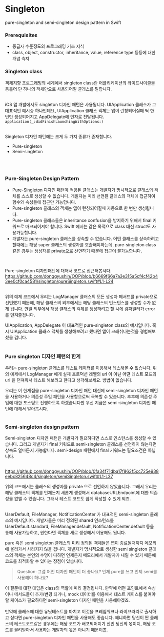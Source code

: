 # Singleton

pure-singleton and semi-singleton design pattern in Swift

### Prerequisites

- 중급자 수준정도의 프로그래밍 기초 지식
- class, object, constructor, inheritance, value, reference type 등등에 대한 개념 숙지

### Singleton class

객체지향 프로그래밍의 세계에서 singleton class란 어플리케이션의 라이프사이클을 통틀어 단 하나의 객체만으로 사용되어질 클래스를 말합니다. <br /><br />

iOS 앱 개발에서도 singleton 디자인 패턴은 사용됩니다. UIApplication 클래스가 그 대표적인 예시중 하나인데요, UIApplication 클래스 객체는 앱이 런칭되어질때 딱 한 번만 생성되어지고 AppDelegate에 인자로 전달됩니다. 
`application(_:didFinishLaunchingWithOptions:)`
<br />
<br />

Singleton 디자인 패턴에는 크게 두 가지 종류가 존재합니다. 
- Pure-singleton
- Semi-singleton
<br />
<br />

### Pure-Singleton Design Pattern
- Pure-Singleton 디자인 패턴이 적용된 클래스는 개발자가 명시적으로 클래스의 객체를 스스로 생성할 수 없습니다. 개발자는 미리 선언된 클래스의 객체에 접근하여 함수와 속성들에 접근만 가능합니다. 
- Pure-singleton 클래스의 객체는 앱이 런칭되어질때 자동으로 한 번만 생성됩니다. 
- Pure-singleton 클래스들은 inheritance confusion을 방지하기 위해서 final 키워드로 마크되어져야 합니다. Swift 에서는 같은 목적으로 class 대신 struct도 사용가능합니다. 
- 개발자는 pure-singleton 클래스를 상속할 수 없습니다. 어떤 클래스를 상속하려고 할때에는 해당 super 클래스의 생성자를 호출해야하는데, pure-singleton class 같은 경우는 생성자를 private으로 선언하기 때문에 접근이 불가능합니다. 
<br />

Pure-singleton 디자인패턴에 대해서 코드로 접근해봅시다. 
<br />
https://github.com/donggyushin/OOP/blob/b6669f66a7a3e315a5cf4cf42b43ee0cf0ca4581/singleton/pureSingleton.swift#L1-L24

<br />
위의 예제 코드에서 우리는 LogManager 클래스의 모든 생성자 메서드를 private으로 선언했기 때문에, 해당 클래스의 외부에서는 해당 클래스의 인스턴스를 생성할 수가 없게 됩니다. 만일 외부에서 해당 클래스의 객체를 생성하려고 할 시에 컴파일러가 error 를 던져줄겁니다. 
<br />

UIApplication, AppDelegate 이 대표적인 pure-singleton class의 예시입니다. 혹시 UIApplication 클래스 객체를 생성해보려고 했다면 앱이 크래쉬나는것을 경험해보셨을 겁니다. <br /><br />

### Pure singleton 디자인 패턴의 한계
우리는 pure-singleton 클래스를 테스트 데이터를 이용해서 테스해볼 수 없습니다. 위의 예제에서 LogManager 에게 실제 프로덕션 레벨의 url 이 아닌 어떤 테스트 모드의 url 을 던져줘서 테스트 해보려고 한다고 생각해보세요. 방법이 없습니다. <br />

우리는 이 한계점을 pure-singleton 디자인 패턴 대신에 semi-singleton 디자인 패턴을 사용하거나 의존성 주입 패턴을 사용함으로써 극복할 수 있습니다. 추후에 의존성 주입에 대한 포스팅도 진행하도록 하겠습니다만 우선 지금은 semi-singleton 디자인 패턴에 대해서 알아봅시다. <br /><br />

### Semi-singleton design pattern
Semi-singleton 디자인 패턴은 개발자가 필요하다면 스스로 인스턴스를 생성할 수 있습니다. 그리고 개발자가 final 키워드로 semi-singleton 클래스를 선언하지 않는다면 상속도 얼마든지 가능합니다. semi-design 패턴에서 final 키워드는 필요조건은 아닙니다. <br /><br />

https://github.com/donggyushin/OOP/blob/0fa34f71dba17f863f5cc725e938eebc825648c4/singleton/semiSingleton.swift#L1-L37

위의 코드에서는 클래스의 생성자를 private 으로 선언하지 않았습니다. 그래서 우리는 해당 클래스의 객체를 언제든지 새롭게 생성해서 databaseURLEndpoint에 대한 의존성을 없앨 수 있습니다. 그래서 테스트 코드도 쉽게 작성할 수 있게 되죠. <br /><br />

UserDefault, FileManager, NotificationCenter 가 대표적인 semi-singleton 클래스의 예시입니다. 개발자들은 미리 정의된 shared 인스턴스를 UserDefault.standard, FileManager.default, NotificationCenter.default 등을 통해 사용가능하고, 원한다면 객체를 새로 생성해서 이용해도 됩니다. 

pure 혹은 semi singleton 클래스의 미리 정의된 객체들은 앱이 종료될때까지 메모리에 올라가서 사라지지 않을 겁니다. 개발자가 명시적으로 생성한 semi singleton 클래스의 객체는 본인의 수명이 다하면 언제든지 메모리에서 개발자가 내릴 수 있기 때문에 코드를 최적화할 수 있다는 장점이 있습니다. 

> Question: 그럼 어떤 디자인 패턴이 더 좋나요? 언제 pure를 쓰고 언제 semi를 사용해야 하나요?


이 질문에 대한 대답은 class의 역할에 따라 결정됩니다. 만약에 어떤 포인트에서 속성이나 메서드들이 추가/변경 되거나, mock 데이터를 이용해서 테스트 케이스를 붙여야할 케이스가 필요하다면 semi-singleton 디자인 패턴을 사용해야겠죠. 
<br /><br />
만약에 클래스에 대한 유닛테스트를 마치고 이것을 프레임워크나 라이브러리로 출시하고 싶다면 pure-singleton 디자인 패턴을 사용해도 좋습니다. 왜냐하면 당신이 짠 클래스의 테스트코드같은 경우에는 해당 코드가 배포되어지기 전인 당신의 몫이지, 해당 코드를 물려받아서 사용하는 개발자의 몫은 아니기 때문이죠. 


